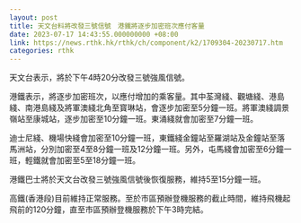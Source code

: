 ```yaml
---
layout: post
title: 天文台料將改發三號信號　港鐵將逐步加密班次應付客量
date: 2023-07-17 14:43:55.000000000 +08:00
link: https://news.rthk.hk/rthk/ch/component/k2/1709304-20230717.htm
categories: rthk
---
```


天文台表示，將於下午4時20分改發三號強風信號。

港鐵表示，將逐步加密班次，以應付增加的乘客量。其中荃灣綫、觀塘綫、港島綫、南港島綫及將軍澳綫北角至寳琳站，會逐步加密至5分鐘一班。將軍澳綫調景嶺站至康城站，逐步加密至10分鐘一班。東涌綫就會加密至7分鐘一班。

迪士尼綫、機場快綫會加密至10分鐘一班，東鐵綫金鐘站至羅湖站及金鐘站至落馬洲站，分別加密至4至8分鐘一班及12分鐘一班。另外，屯馬綫會加密至6分鐘一班，輕鐵就會加密至5至18分鐘一班。

港鐵巴士將於天文台改發三號強風信號後恢復服務，維持5至15分鐘一班。

高鐵(香港段)目前維持正常服務。至於市區預辦登機服務的截止時間，維持飛機起飛前的120分鐘，直至市區預辦登機服務於下午3時完結。
